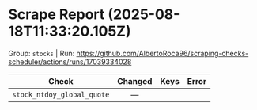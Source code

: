 # Scrape Report (2025-08-18T11:33:20.105Z)

Group: `stocks`  |  Run: https://github.com/AlbertoRoca96/scraping-checks-scheduler/actions/runs/17039334028

| Check | Changed | Keys | Error |
|---|:---:|:--|:--|
| `stock_ntdoy_global_quote` | — |  |  |
